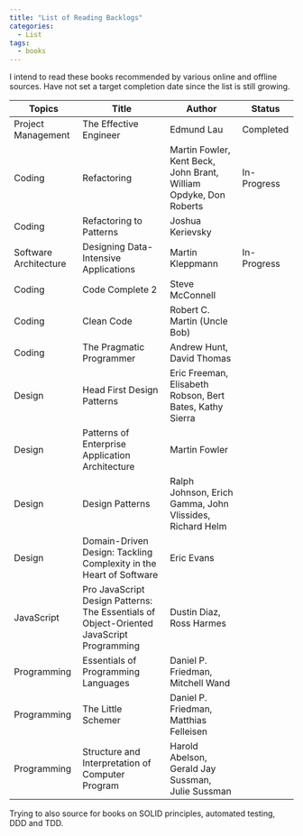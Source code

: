 ```yaml
---
title: "List of Reading Backlogs"
categories:
  - List
tags:
  - books
---
```


I intend to read these books recommended by various online and offline sources. Have not set a target completion date since the list is still growing.

| Topics | Title | Author | Status |
| --- | --- | --- | --- |
| Project Management | The Effective Engineer | Edmund Lau | Completed |
| Coding | Refactoring | Martin Fowler, Kent Beck, John Brant, William Opdyke, Don Roberts | In-Progress |
| Coding | Refactoring to Patterns | Joshua Kerievsky | |
| Software Architecture | Designing Data-Intensive Applications | Martin Kleppmann | In-Progress |
| Coding | Code Complete 2 | Steve McConnell | |
| Coding | Clean Code | Robert C. Martin (Uncle Bob) | |
| Coding | The Pragmatic Programmer | Andrew Hunt, David Thomas | |
| Design | Head First Design Patterns | Eric Freeman, Elisabeth Robson, Bert Bates, Kathy Sierra | |
| Design | Patterns of Enterprise Application Architecture | Martin Fowler | |
| Design | Design Patterns | Ralph Johnson, Erich Gamma, John Vlissides, Richard Helm | |
| Design | Domain-Driven Design: Tackling Complexity in the Heart of Software | Eric Evans | | 
| JavaScript | Pro JavaScript Design Patterns: The Essentials of Object-Oriented JavaScript Programming | Dustin Diaz, Ross Harmes | |
| Programming | Essentials of Programming Languages | Daniel P. Friedman, Mitchell Wand | |
| Programming | The Little Schemer | Daniel P. Friedman, Matthias Felleisen | |
| Programming | Structure and Interpretation of Computer Program | Harold Abelson, Gerald Jay Sussman, Julie Sussman | |

Trying to also source for books on SOLID principles, automated testing, DDD and TDD.
